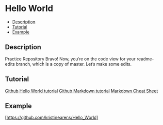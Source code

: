 # Hello World

- [Description](#Description)
- [Tutorial](#Tutorial)
- [Example](#Example)


## Description
Practice Repository
Bravo! Now, you’re on the code view for your readme-edits branch, which is a copy of master. Let’s make some edits.

## Tutorial
[Github Hello World tutorial](https://guides.github.com/activities/hello-world)
[Github Markdown tutorial](https://help.github.com/en/github/writing-on-github/basic-writing-and-formatting-syntax)
[Markdown Cheat Sheet](https://www.markdownguide.org/cheat-sheet/)

## Example
[https://github.com/kristinearens/Hello_World]
